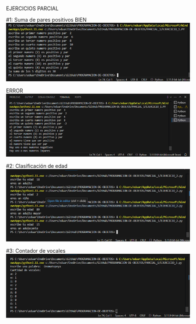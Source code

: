 EJERCICIOS PARCIAL

#1: Suma de pares positivos
BIEN
![image](https://github.com/juanedsanchezva/PROGRAMACION-DE-OBJETOS/blob/6259ff082302f13b42dc78682b1a9c1760d2556b/EJERCICIO_PARCIAL_1_BIEN.png)

ERROR
![image](https://github.com/juanedsanchezva/PROGRAMACION-DE-OBJETOS/blob/6259ff082302f13b42dc78682b1a9c1760d2556b/EJERCICIO_PARCIAL_1_ERROR.png)

#2: Clasificación de edad
![image](https://github.com/juanedsanchezva/PROGRAMACION-DE-OBJETOS/blob/6259ff082302f13b42dc78682b1a9c1760d2556b/EJERCICIO_PARCIAL_2.png)

#3: Contador de vocales
![image](https://github.com/juanedsanchezva/PROGRAMACION-DE-OBJETOS/blob/6259ff082302f13b42dc78682b1a9c1760d2556b/EJERCICIO_PARCIAL_3.png)

